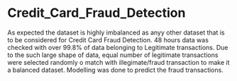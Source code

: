 # Credit_Card_Fraud_Detection

As expected the dataset is highly imbalanced as anyy other dataset that is to be considered for Credit Card Fraud Detection. 
48 hours data was checked with over 99.8% of data belonging to Legitimate transactions.
Due to the such large shape of data, equal number of legitimate transactions were selected randomly o match with illegimate/fraud transaction to make it a balanced dataset.
Modelling was done to predict the fraud transactions.
